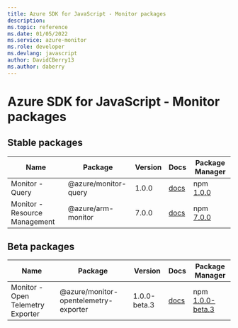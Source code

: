 ```yaml
---
title: Azure SDK for JavaScript - Monitor packages
description: 
ms.topic: reference
ms.date: 01/05/2022
ms.service: azure-monitor
ms.role: developer
ms.devlang: javascript
author: DavidCBerry13
ms.author: daberry
---
```


# Azure SDK for JavaScript - Monitor packages

## Stable packages

| Name                  | Package              | Version          | Docs                   | Package Manager                |
|-----------------------|----------------------|------------------|------------------------|--------------------------------|
| Monitor - Query | @azure/monitor-query | 1.0.0 | [docs](/azure/javascript/sdk/sdk-demo2/monitor/monitor-query/azure-monitor-query/stable)  | npm [1.0.0](https://www.npmjs.com/package/%40azure%2Fmonitor-query) |
| Monitor - Resource Management | @azure/arm-monitor | 7.0.0 | [docs](/azure/javascript/sdk/sdk-demo2/monitor/arm-monitor/azure-arm-monitor/stable)  | npm [7.0.0](https://www.npmjs.com/package/%40azure%2Farm-monitor) |
 

## Beta packages

| Name                  | Package              | Version          | Docs                   | Package Manager                |
|-----------------------|----------------------|------------------|------------------------|--------------------------------|
| Monitor - Open Telemetry Exporter | @azure/monitor-opentelemetry-exporter | 1.0.0-beta.3 | [docs](/azure/javascript/sdk/sdk-demo2/monitor/monitor-opentelemetry-exporter/azure-monitor-opentelemetry-exporter/beta)  | npm [1.0.0-beta.3](https://www.npmjs.com/package/%40azure%2Fmonitor-opentelemetry-exporter%401.0.0-beta.3) |
 


 